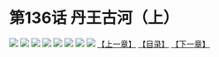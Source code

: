 # 第136话 丹王古河（上）
![](https://mhpic.xiaomingtaiji.net/comic/D/斗破苍穹拆分版/136话/1.jpg-zymk.middle.webp)
![](https://mhpic.xiaomingtaiji.net/comic/D/斗破苍穹拆分版/136话/2.jpg-zymk.middle.webp)
![](https://mhpic.xiaomingtaiji.net/comic/D/斗破苍穹拆分版/136话/3.jpg-zymk.middle.webp)
![](https://mhpic.xiaomingtaiji.net/comic/D/斗破苍穹拆分版/136话/4.jpg-zymk.middle.webp)
![](https://mhpic.xiaomingtaiji.net/comic/D/斗破苍穹拆分版/136话/5.jpg-zymk.middle.webp)
![](https://mhpic.xiaomingtaiji.net/comic/D/斗破苍穹拆分版/136话/6.jpg-zymk.middle.webp)
![](https://mhpic.xiaomingtaiji.net/comic/D/斗破苍穹拆分版/136话/7.jpg-zymk.middle.webp)
![](https://mhpic.xiaomingtaiji.net/comic/D/斗破苍穹拆分版/136话/8.jpg-zymk.middle.webp)
[【上一章】](./135.md)
[【目录】](./READMD.md)
[【下一章】](./137.md)
